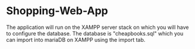 # Shopping-Web-App
The application will run on the XAMPP server stack on which you will have to configure the database. The database is "cheapbooks.sql" which you can import into mariaDB on XAMPP using the import tab.
